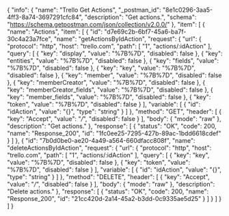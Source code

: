 {
  "info": {
    "name": "Trello Get Actions",
    "_postman_id": "8e1c0296-3aa5-4ff3-8a74-3697291cfc84",
    "description": "Get actions.",
    "schema": "https://schema.getpostman.com/json/collection/v2.0.0/"
  },
  "item": [
    {
      "name": "Actions",
      "item": [
        {
          "id": "d7e69c2b-6bf7-45a6-ba7f-30c4a23a7fce",
          "name": "getActionsByIdAction",
          "request": {
            "url": {
              "protocol": "http",
              "host": "trello.com",
              "path": [
                "1",
                "actions/:idAction"
              ],
              "query": [
                {
                  "key": "display",
                  "value": "%7B%7D",
                  "disabled": false
                },
                {
                  "key": "entities",
                  "value": "%7B%7D",
                  "disabled": false
                },
                {
                  "key": "fields",
                  "value": "%7B%7D",
                  "disabled": false
                },
                {
                  "key": "key",
                  "value": "%7B%7D",
                  "disabled": false
                },
                {
                  "key": "member",
                  "value": "%7B%7D",
                  "disabled": false
                },
                {
                  "key": "memberCreator",
                  "value": "%7B%7D",
                  "disabled": false
                },
                {
                  "key": "memberCreator_fields",
                  "value": "%7B%7D",
                  "disabled": false
                },
                {
                  "key": "member_fields",
                  "value": "%7B%7D",
                  "disabled": false
                },
                {
                  "key": "token",
                  "value": "%7B%7D",
                  "disabled": false
                }
              ],
              "variable": [
                {
                  "id": "idAction",
                  "value": "{}",
                  "type": "string"
                }
              ]
            },
            "method": "GET",
            "header": [
              {
                "key": "Accept",
                "value": "*/*",
                "disabled": false
              }
            ],
            "body": {
              "mode": "raw"
            },
            "description": "Get actions."
          },
          "response": [
            {
              "status": "OK",
              "code": 200,
              "name": "Response_200",
              "id": "1fc0ee25-7295-427b-89ac-1bdd6618cdef"
            }
          ]
        },
        {
          "id": "7b0d0be0-ae20-4a49-a564-660dfacc808f",
          "name": "deleteActionsByIdAction",
          "request": {
            "url": {
              "protocol": "http",
              "host": "trello.com",
              "path": [
                "1",
                "actions/:idAction"
              ],
              "query": [
                {
                  "key": "key",
                  "value": "%7B%7D",
                  "disabled": false
                },
                {
                  "key": "token",
                  "value": "%7B%7D",
                  "disabled": false
                }
              ],
              "variable": [
                {
                  "id": "idAction",
                  "value": "{}",
                  "type": "string"
                }
              ]
            },
            "method": "DELETE",
            "header": [
              {
                "key": "Accept",
                "value": "*/*",
                "disabled": false
              }
            ],
            "body": {
              "mode": "raw"
            },
            "description": "Delete actions."
          },
          "response": [
            {
              "status": "OK",
              "code": 200,
              "name": "Response_200",
              "id": "21cc420d-2a14-45a2-b3dd-0c9335ae5d25"
            }
          ]
        }
      ]
    }
  ]
}